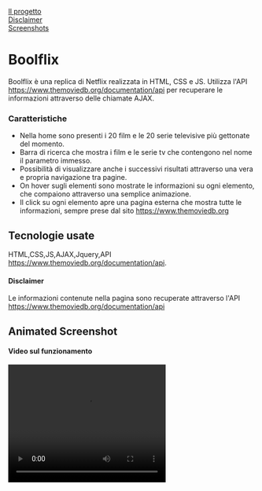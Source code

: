 [Il progetto](#boolflix)<br>
[Disclaimer](#disclaimer)<br>
[Screenshots](#animated-screenshot)<br>

# Boolflix
Boolflix è una replica di Netflix realizzata in HTML, CSS e JS. Utilizza l'API https://www.themoviedb.org/documentation/api per recuperare le informazioni attraverso delle chiamate AJAX.

### Caratteristiche
- Nella home sono presenti i 20 film e le 20 serie televisive più gettonate del momento.
- Barra di ricerca che mostra i film e le serie tv che contengono nel nome il parametro immesso.
- Possibilità di visualizzare anche i successivi risultati attraverso una vera e propria navigazione tra pagine.
- On hover sugli elementi sono mostrate le informazioni su ogni elemento, che compaiono attraverso una semplice animazione.
- Il click su ogni elemento apre una pagina esterna che mostra tutte le informazioni, sempre prese dal sito https://www.themoviedb.org

## Tecnologie usate
HTML,CSS,JS,AJAX,Jquery,API https://www.themoviedb.org/documentation/api.

#### Disclaimer
Le informazioni contenute nella pagina sono recuperate attraverso l'API https://www.themoviedb.org/documentation/api

## Animated Screenshot
#### Video sul funzionamento
<video width="320" height="240" controls>
  <source src="boolflix.mp4" type="video/mp4">
  <source src="movie.ogg" type="video/ogg">
Your browser does not support the video tag.
</video>
